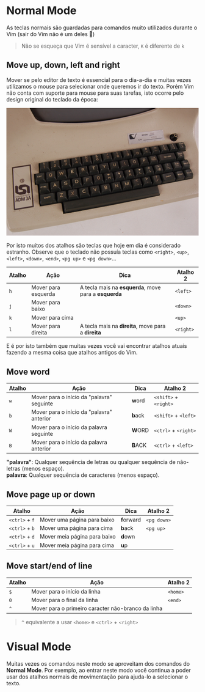 # Normal Mode
As teclas normais são guardadas para comandos muito utilizados durante o Vim (sair do Vim não é um deles :poop:)  

> Não se esqueça que Vim é sensível a caracter, `K` é diferente de `k`

## Move up, down, left and right
Mover se pelo editor de texto é essencial para o dia-a-dia e muitas vezes utilizamos o mouse para selecionar onde queremos ir do texto. Porém Vim não conta com suporte para mouse para suas tarefas, isto ocorre pelo design original do teclado da época:  

![teclado original do Vim](vim_keyboard.jpg)  

Por isto muitos dos atalhos são teclas que hoje em dia é considerado estranho. Observe que o teclado não possuía teclas como `<right>`, `<up>`, `<left>`, `<down>`, `<end>`, `<pg up>` e `<pg down>`...  

| Atalho | Ação                      | Dica                                                   | Atalho 2  |
| ------ | ------------------------- | ------------------------------------------------------ | --------- |
| `h`    | Mover para esquerda       | A tecla mais na **esquerda**, move para a **esquerda** | `<left>`  |
| `j`    | Mover para baixo          |                                                        | `<down>`  |
| `k`    | Mover para cima           |                                                        | `<up>`    |
| `l`    | Mover para direita        | A tecla mais na **direita**, move para a **direita**   | `<right>` |

E é por isto também que muitas vezes você vai encontrar atalhos atuais fazendo a mesma coisa que atalhos antigos do Vim.  

## Move word

| Atalho  | Ação                                      | Dica     | Atalho 2              |
| ------- | ----------------------------------------- | -------- | --------------------- |
| `w`     | Mover para o início da "palavra" seguinte | **w**ord | `<shift>` + `<right>` | 
| `b`     | Mover para o início da "palavra" anterior | **b**ack | `<shift>` + `<left>`  |
| `W`     | Mover para o início da palavra seguinte   | **W**ORD | `<ctrl>` + `<right>`  |
| `B`     | Mover para o início da palavra anterior   | **B**ACK | `<ctrl>` + `<left>`   |

**"palavra"**: Qualquer sequência de letras ou qualquer sequência de não-letras (menos espaço).  
**palavra**: Qualquer sequência de caracteres (menos espaço).  

## Move page up or down

| Atalho         | Ação                         | Dica        | Atalho 2    |
| -------------- | ---------------------------- | ----------- | ----------- |
| `<ctrl>` + `f` | Mover uma página para baixo  | **f**orward | `<pg down>` |
| `<ctrl>` + `b` | Mover uma página para cima   | **b**ack    | `<pg up>`   |
| `<ctrl>` + `d` | Mover meia página para baixo | **d**own    |             |
| `<ctrl>` + `u` | Mover meia página para cima  | **u**p      |             |

## Move start/end of line

| Atalho | Ação                                               | Atalho 2    |
| ------ | -------------------------------------------------- | ----------- |
| `$`    | Mover para o início da linha                       | `<home>`    |
| `0`    | Mover para o final da linha                        | `<end>`     |
| `^`    | Mover para o primeiro caracter não-branco da linha |             |

> `^` equivalente a usar `<home>` e `<ctrl>` + `<right>`  

# Visual Mode
Muitas vezes os comandos neste modo se aproveitam dos comandos do **Normal Mode**. Por exemplo, ao entrar neste modo você continua a poder usar dos atalhos normais de movimentação para ajuda-lo a selecionar o texto.  